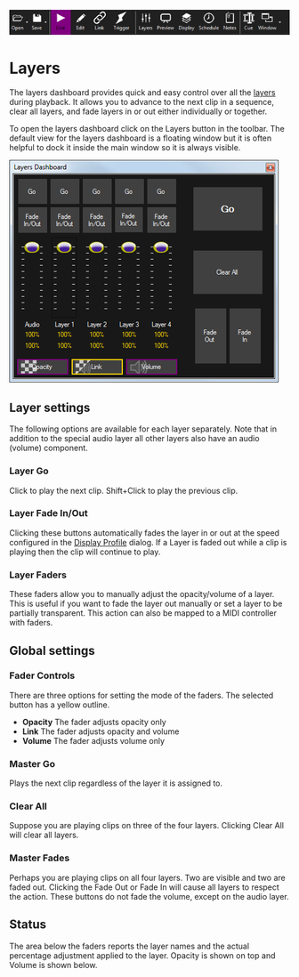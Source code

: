 ![](../../images/toolbar.png) 
# Layers

The layers dashboard provides quick and easy control over all the [layers](../layers.md) during playback. It allows you to advance to the next clip in a sequence, clear all layers, and fade layers in or out either individually or together. 

To open the layers dashboard click on the Layers button in the toolbar. The default view for the layers dashboard is a floating window but it is often helpful to dock it inside the main window so it is always visible.

![](../../images/layers-dashboard.png)    

## Layer settings
The following options are available for each layer separately. Note that in addition to the special audio layer all other layers also have an audio (volume) component.

### Layer Go
Click to play the next clip. Shift+Click to play the previous clip.

### Layer Fade In/Out
Clicking these buttons automatically fades the layer in or out at the speed configured in the [Display Profile](display.md) dialog. If a Layer is faded out while a clip is playing then the clip will continue to play. 

### Layer Faders
These faders allow you to manually adjust the opacity/volume of a layer. This is useful if you want to fade the layer out manually or set a layer to be partially transparent. This action can also be mapped to a MIDI controller with faders.

## Global settings

### Fader Controls
There are three options for setting the mode of the faders. The selected button has a yellow outline.

- **Opacity** The fader adjusts opacity only
- **Link** The fader adjusts opacity and volume
- **Volume** The fader adjusts volume only

### Master Go
Plays the next clip regardless of the layer it is assigned to.

### Clear All
Suppose you are playing clips on three of the four layers. Clicking Clear All will clear all layers.

### Master Fades
Perhaps you are playing clips on all four layers. Two are visible and two are faded out. Clicking the Fade Out or Fade In will cause all layers to respect the action. These buttons do not fade the volume, except on the audio layer.

## Status
The area below the faders reports the layer names and the actual percentage adjustment applied to the layer. Opacity is shown on top and Volume is shown below.
